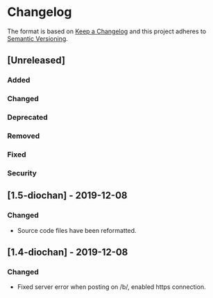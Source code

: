 # Changelog
The format is based on [Keep a Changelog](http://keepachangelog.com/en/1.0.0/)
and this project adheres to [Semantic Versioning](http://semver.org/spec/v2.0.0.html).

## [Unreleased]
### Added
### Changed
### Deprecated
### Removed
### Fixed
### Security


## [1.5-diochan] - 2019-12-08
### Changed
- Source code files have been reformatted.

## [1.4-diochan] - 2019-12-08
### Changed
- Fixed server error when posting on /b/, enabled https connection.
